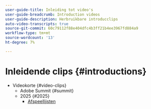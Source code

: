 ```yaml
---
user-guide-title: Inleiding tot video's
user-guide-breadcrumb: Introduction videos
user-guide-description: Herbruikbare introducclips
auto-video-transcripts: true
source-git-commit: 60c79112f88e404dfc4b3ff21b4ee3967fd884a9
workflow-type: tm+mt
source-wordcount: '13'
ht-degree: 7%

---
```



# Inleidende clips {#introductions}

+ Videokorte {#video-clips}
   + Adobe Summit {#summit}
   + 2025 {#2025}
      + [Afspeellijsten](video-clips/summit/2025/playlists.md)
